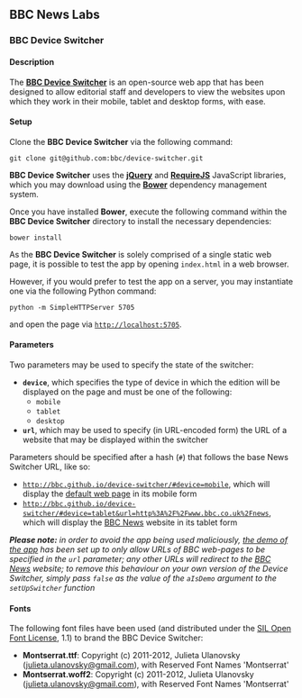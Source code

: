 ## BBC News Labs
### BBC Device Switcher

#### Description

The [**BBC Device Switcher**](http://bbc.github.io/device-switcher) is an open-source web app that has been designed to allow editorial staff and developers to view the websites upon which they work in their mobile, tablet and desktop forms, with ease.

#### Setup
Clone the **BBC Device Switcher** via the following command:

```
git clone git@github.com:bbc/device-switcher.git
```

**BBC Device Switcher** uses the [**jQuery**](https://jquery.com/) and [**RequireJS**](http://requirejs.org/) JavaScript libraries, which you may download using the [**Bower**](http://bower.io/) dependency management system.

Once you have installed **Bower**, execute the following command within the **BBC Device Switcher** directory to install the necessary dependencies:

```
bower install
```

As the **BBC Device Switcher** is solely comprised of a single static web page, it is possible to test the app by opening `index.html` in a web browser.

However, if you would prefer to test the app on a server, you may instantiate one via the following Python command:

```
python -m SimpleHTTPServer 5705
```

and open the page via [`http://localhost:5705`](http://localhost:5705).

#### Parameters
Two parameters may be used to specify the state of the switcher:

- **`device`**, which specifies the type of device in which the edition will be displayed on the page and must be one of the following:
  - `mobile`
  - `tablet`
  - `desktop`
- **`url`**, which may be used to specify (in URL-encoded form) the URL of a website that may be displayed within the switcher

Parameters should be specified after a hash (`#`) that follows the base News Switcher URL, like so:

- [`http://bbc.github.io/device-switcher/#device=mobile`](http://bbc.github.io/device-switcher/#device=mobile), which will display the [default web page](http://bbcnewslabs.co.uk/) in its mobile form
- [`http://bbc.github.io/device-switcher/#device=tablet&url=http%3A%2F%2Fwww.bbc.co.uk%2Fnews`](http://localhost:5705/#device=tablet&url=http%3A%2F%2Fwww.bbc.co.uk%2Fnews), which will display the [BBC News](http://www.bbc.co.uk/news) website in its tablet form

***Please note:*** *in order to avoid the app being used maliciously, [the demo of the app](http://bbc.github.io/device-switcher/) has been set up to only allow URLs of BBC web-pages to be specified in the `url` parameter; any other URLs will redirect to the [BBC News](http://www.bbc.co.uk/news) website; to remove this behaviour on your own version of the Device Switcher, simply pass `false` as the value of the `aIsDemo` argument to the `setUpSwitcher` function*


#### Fonts
The following font files have been used (and distributed under the [SIL Open Font License](http://scripts.sil.org/OFL), 1.1) to brand the BBC Device Switcher:

- **Montserrat.ttf**: Copyright (c) 2011-2012, Julieta Ulanovsky (julieta.ulanovsky@gmail.com), with Reserved Font Names 'Montserrat'
- **Montserrat.woff2**: Copyright (c) 2011-2012, Julieta Ulanovsky (julieta.ulanovsky@gmail.com), with Reserved Font Names 'Montserrat'
